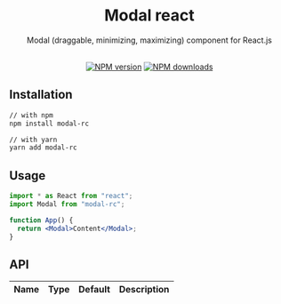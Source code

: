 <h1 align="center">Modal react</h1>

<div align="center">
Modal (draggable, minimizing, maximizing) component for React.js
</div>
<br>
<div align="center">

[![NPM version][npm-image]][npm-url] [![NPM downloads][download-image]][download-url]

[npm-image]: http://img.shields.io/npm/v/modal-rc.svg?style=flat-square
[npm-url]: http://npmjs.org/package/modal-rc
[download-image]: https://img.shields.io/npm/dm/modal-rc.svg?style=flat-square
[download-url]: https://npmjs.org/package/modal-rc

</div>

## Installation

```sh
// with npm
npm install modal-rc

// with yarn
yarn add modal-rc
```

## Usage

```jsx
import * as React from "react";
import Modal from "modal-rc";

function App() {
  return <Modal>Content</Modal>;
}
```

## API

| Name                   | Type                           | Default   | Description                                                                     |
| ---------------------- | ------------------------------ | --------- | ------------------------------------------------------------------------------- |
